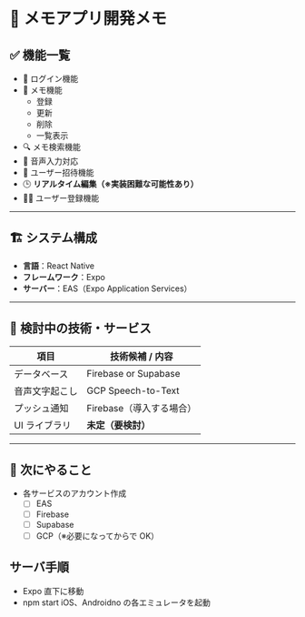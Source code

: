 # 📘 メモアプリ開発メモ

## ✅ 機能一覧

-   🔐 ログイン機能
-   📝 メモ機能
    -   登録
    -   更新
    -   削除
    -   一覧表示
-   🔍 メモ検索機能
-   🎤 音声入力対応
-   👥 ユーザー招待機能
-   🕒 **リアルタイム編集（※実装困難な可能性あり）**
-   🧑‍💻 ユーザー登録機能

---

## 🏗 システム構成

-   **言語**：React Native
-   **フレームワーク**：Expo
-   **サーバー**：EAS（Expo Application Services）

---

## 🔧 検討中の技術・サービス

| 項目           | 技術候補 / 内容          |
| -------------- | ------------------------ |
| データベース   | Firebase or Supabase     |
| 音声文字起こし | GCP Speech-to-Text       |
| プッシュ通知   | Firebase（導入する場合） |
| UI ライブラリ  | **未定（要検討）**       |

---

## 📌 次にやること

-   各サービスのアカウント作成
    -   [ ] EAS
    -   [ ] Firebase
    -   [ ] Supabase
    -   [ ] GCP（※必要になってからで OK）

## サーバ手順

-   Expo 直下に移動
-   npm start
    iOS、Androidno の各エミュレータを起動
